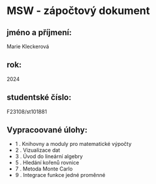 # MSW - zápočtový dokument
## jméno a příjmení:
Marie Kleckerová
## rok: 
2024
## studentské číslo: 
F23108/st101881

## Vypracoované úlohy:
- 1 . Knihovny a moduly pro matematické výpočty
- 2 . Vizualizace dat
- 3 . Úvod do lineární algebry
- 5 . Hledání kořenů rovnice
- 7 . Metoda Monte Carlo
- 9 . Integrace funkce jedné proměnné
